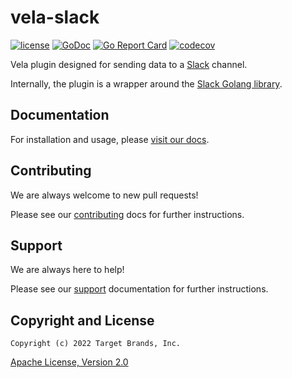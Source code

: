 # vela-slack

[![license](https://img.shields.io/crates/l/gl.svg)](../LICENSE)
[![GoDoc](https://godoc.org/github.com/go-vela/vela-slack?status.svg)](https://godoc.org/github.com/go-vela/vela-slack)
[![Go Report Card](https://goreportcard.com/badge/go-vela/vela-slack)](https://goreportcard.com/report/go-vela/vela-slack)
[![codecov](https://codecov.io/gh/go-vela/vela-slack/branch/main/graph/badge.svg)](https://codecov.io/gh/go-vela/vela-slack)

Vela plugin designed for sending data to a [Slack](https://slack.com/) channel.

Internally, the plugin is a wrapper around the [Slack Golang library](https://github.com/slack-go/slack).

## Documentation

For installation and usage, please [visit our docs](https://go-vela.github.io/docs).

## Contributing

We are always welcome to new pull requests!

Please see our [contributing](CONTRIBUTING.md) docs for further instructions.

## Support

We are always here to help!

Please see our [support](SUPPORT.md) documentation for further instructions.

## Copyright and License

```
Copyright (c) 2022 Target Brands, Inc.
```

[Apache License, Version 2.0](http://www.apache.org/licenses/LICENSE-2.0)
